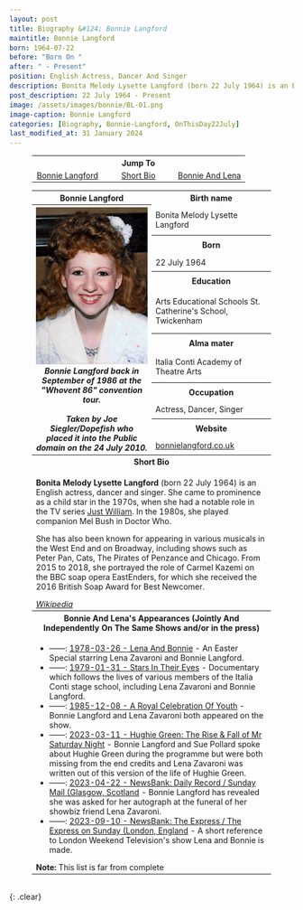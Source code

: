 ```yaml
---
layout: post
title: Biography &#124; Bonnie Langford
maintitle: Bonnie Langford
born: 1964-07-22
before: "Born On "
after: " - Present"
position: English Actress, Dancer And Singer
description: Bonita Melody Lysette Langford (born 22 July 1964) is an English actress, dancer and singer. She came to prominence as a child star in the 1970s, when she had a notable role in the TV series Just William. In the 1980s, she played companion Mel Bush in Doctor Who. She has also been known for appearing in various musicals in the West End and on Broadway, including shows such as Peter Pan, Cats, The Pirates of Penzance and Chicago. From 2015 to 2018, she portrayed the role of Carmel Kazemi on the BBC soap opera EastEnders, for which she received the 2016 British Soap Award for Best Newcomer.
post_description: 22 July 1964 - Present
image: /assets/images/bonnie/BL-01.png
image-caption: Bonnie Langford
categories: [Biography, Bonnie-Langford, OnThisDay22July]
last_modified_at: 31 January 2024
---
```


<figure class="fig3">
<table style="text-align:center;">
<tr><th colspan="3">Jump To</th></tr>
<tr><td style="width:33.33%;"><a href="#infobox1">Bonnie Langford</a></td><td style="width:33.33%;"><a href="#infobox2">Short Bio</a></td><td style="width:33.33%;"><a href="#infobox3">Bonnie And Lena</a></td></tr>
</table>
</figure>

<figure class="fig3">
<table>
<tr id="infobox1"><th>Bonnie Langford</th><th>Birth name</th></tr>
<tr class="top"><th rowspan="12" style="width:50%;">
<img src="/assets/images/bonnie/Bonnielangford86b_(cropped).jpg" class="full-width" />
<cite>Bonnie Langford back in September of 1986 at the "Whovent 86" convention tour.<br /><br />Taken by Joe Siegler/Dopefish who placed it into the Public domain on the 24 July 2010.</cite>
</th></tr>
<tr><td>Bonita Melody Lysette Langford</td></tr>
<tr><th>Born</th></tr>
<tr><td>22 July 1964</td></tr>
<tr><th>Education</th></tr>
<tr><td>Arts Educational Schools St. Catherine's School, Twickenham</td></tr>
<tr><th>Alma mater</th></tr>
<tr><td>Italia Conti Academy of Theatre Arts</td></tr>
<tr><th>Occupation</th></tr>
<tr><td>Actress, Dancer, Singer</td></tr>
<tr><th>Website</th></tr>
<tr><td><a class="external-link" href="https://www.bonnielangford.co.uk/">bonnielangford.co.uk</a></td></tr>
<tr id="infobox2" class="split"><th colspan="3">Short Bio</th></tr>
<tr><td colspan="2">
<p><strong>Bonita Melody Lysette Langford</strong> (born 22 July 1964) is an English actress, dancer and singer. She came to prominence as a child star in the 1970s, when she had a notable role in the TV series <a class="external-link" href="https://youtu.be/GUczkXl_uVU?feature=shared">Just William</a>. In the 1980s, she played companion Mel Bush in Doctor Who.</p>
<p>She has also been known for appearing in various musicals in the West End and on Broadway, including shows such as Peter Pan, Cats, The Pirates of Penzance and Chicago. From 2015 to 2018, she portrayed the role of Carmel Kazemi on the BBC soap opera EastEnders, for which she received the 2016 British Soap Award for Best Newcomer.</p>
<cite><a class="external-link" href="https://en.wikipedia.org/wiki/Bonnie_Langford">Wikipedia</a></cite>
</td></tr>
<tr id="infobox3" class="split"><th colspan="2" class="whitespace">Bonnie And Lena's Appearances
(Jointly And Independently On The Same Shows and/or in the press)</th></tr>
<tr><td colspan="2"><ul>
<li>&#8212;&#8212;&#58; <a href="/1978-03-26-lena-and-bonnie">1978-03-26 - Lena And Bonnie</a> - An Easter Special starring Lena Zavaroni and Bonnie Langford.</li>
<li>&#8212;&#8212;&#58; <a href="/1979-01-31-stars-in-their-eyes">1979-01-31 - Stars In Their Eyes</a> - Documentary which follows the lives of various members of the Italia Conti stage school, including Lena Zavaroni and Bonnie Langford.</li>
<li>&#8212;&#8212;&#58; <a href="/1985-12-08-a-royal-celebration-of-youth">1985-12-08 - A Royal Celebration Of Youth</a> - Bonnie Langford and Lena Zavaroni both appeared on the show.</li>
<li>&#8212;&#8212;&#58; <a href="/2023-03-11-hughie-green-the-rise-fall-of-mr-saturday-night">2023-03-11 - Hughie Green: The Rise & Fall of Mr Saturday Night</a> - Bonnie Langford and Sue Pollard spoke about Hughie Green during the programme but were both missing from the end credits and Lena Zavaroni was written out of this version of the life of Hughie Green.</li>
<li>&#8212;&#8212;&#58; <a href="/2023-04-22-Newsbank">2023-04-22 - NewsBank: Daily Record / Sunday Mail (Glasgow, Scotland</a> - Bonnie Langford has revealed she was asked for her autograph at the funeral of her showbiz friend Lena Zavaroni.</li>
<li>&#8212;&#8212;&#58; <a href="/2023-09-10-Newsbank">2023-09-10 - NewsBank: The Express / The Express on Sunday (London, England</a> - A short reference to London Weekend Television's show Lena and Bonnie is made.</li>
</ul>
<strong>Note:</strong> This list is far from complete
</td></tr>
</table>
</figure>

<br />{: .clear}

<style>
#infobox2, #infobox3 {scroll-margin-top: -3px;}
</style>

